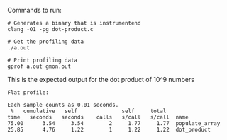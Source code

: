
Commands to run: 

```
# Generates a binary that is instrumentend
clang -O1 -pg dot-product.c

# Get the profiling data
./a.out

# Print profiling data
gprof a.out gmon.out
```

This is the expected output for the dot product of 10^9 numbers

```
Flat profile:

Each sample counts as 0.01 seconds.
 %   cumulative   self              self     total           
time   seconds   seconds    calls   s/call   s/call  name    
75.00      3.54     3.54        2     1.77     1.77  populate_array
25.85      4.76     1.22        1     1.22     1.22  dot_product
```

